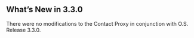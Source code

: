 ## What’s New in 3.3.0

There were no modifications to the Contact Proxy in conjunction with O.S. Release 3.3.0.